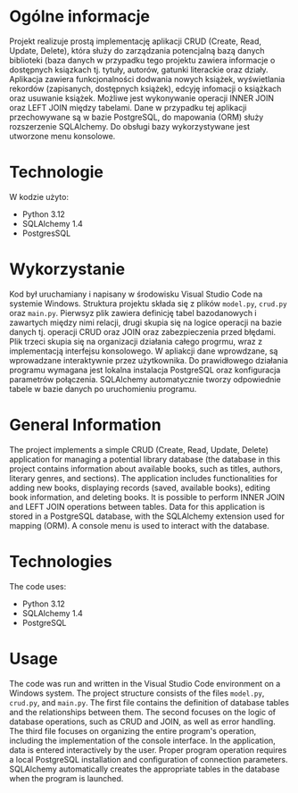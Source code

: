 # Ogólne informacje
Projekt realizuje prostą implementację aplikacji CRUD (Create, Read, Update, Delete), która służy do zarządzania 
potencjalną bazą danych biblioteki (baza danych w przypadku tego projektu zawiera informacje o dostępnych 
ksiązkach tj. tytuły, autorów, gatunki literackie oraz działy. Aplikacja zawiera funkcjonalności dodwania nowych 
książek, wyświetlania rekordów (zapisanych, dostępnych książek), edcyję infomacji o książkach oraz usuwanie 
książek. Możliwe jest wykonywanie operacji INNER JOIN oraz LEFT JOIN między tabelami. Dane w przypadku tej 
aplikacji przechowywane są w bazie PostgreSQL, do mapowania (ORM) służy rozszerzenie SQLAlchemy. Do obsługi bazy 
wykorzystywane jest utworzone menu konsolowe.

# Technologie
W kodzie użyto:
* Python 3.12
* SQLAlchemy 1.4
* PostgresSQL
	
# Wykorzystanie
Kod był uruchamiany i napisany w środowisku Visual Studio Code na systemie Windows. Struktura projektu składa 
się z plików `model.py`, `crud.py` oraz `main.py`. Pierwsyz plik zawiera definicję tabel bazodanowych 
i zawartych między nimi relacji, drugi skupia się na logice operacji na bazie danych tj. operacji CRUD oraz JOIN 
oraz zabezpieczenia przed błędami. Plik trzeci skupia się na organizacji działania całego progrmu, wraz 
z implementacją interfejsu konsolowego. W apliakcji dane wprowdzane, są wprowadzane interaktywnie przez 
użytkownika. Do prawidłowego działania programu wymagana jest lokalna instalacja PostgreSQL oraz konfiguracja 
parametrów połączenia. SQLAlchemy automatycznie tworzy odpowiednie tabele w bazie danych po uruchomieniu programu.

# General Information  
The project implements a simple CRUD (Create, Read, Update, Delete) application for managing a potential 
library database (the database in this project contains information about available books, such as titles, 
authors, literary genres, and sections). The application includes functionalities for adding new books, 
displaying records (saved, available books), editing book information, and deleting books. It is possible to 
perform INNER JOIN and LEFT JOIN operations between tables. Data for this application is stored in a PostgreSQL 
database, with the SQLAlchemy extension used for mapping (ORM). A console menu is used to interact with the 
database.  

# Technologies  
The code uses:  
* Python 3.12  
* SQLAlchemy 1.4  
* PostgreSQL  

# Usage  
The code was run and written in the Visual Studio Code environment on a Windows system. The project structure 
consists of the files `model.py`, `crud.py`, and `main.py`. The first file contains the definition of database 
tables and the relationships between them. The second focuses on the logic of database operations, such as CRUD 
and JOIN, as well as error handling. The third file focuses on organizing the entire program's operation, 
including the implementation of the console interface. In the application, data is entered interactively by the 
user. Proper program operation requires a local PostgreSQL installation and configuration of connection 
parameters. SQLAlchemy automatically creates the appropriate tables in the database when the program is launched.


